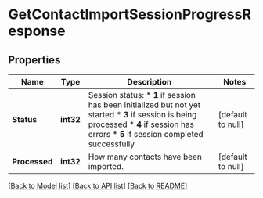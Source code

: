 # GetContactImportSessionProgressResponse

## Properties
Name | Type | Description | Notes
------------ | ------------- | ------------- | -------------
**Status** | **int32** | Session status: * **1** if session has been initialized but not yet started * **3** if session is being processed * **4** if session has errors * **5** if session completed successfully  | [default to null]
**Processed** | **int32** | How many contacts have been imported. | [default to null]

[[Back to Model list]](../README.md#documentation-for-models) [[Back to API list]](../README.md#documentation-for-api-endpoints) [[Back to README]](../README.md)


